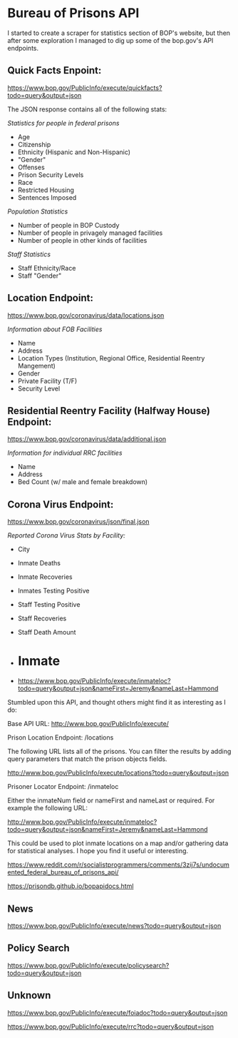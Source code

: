 # Bureau of Prisons API

I started to create a scraper for statistics section of BOP's website, but then after some exploration I managed to dig up some of the bop.gov's API endpoints.


Quick Facts Enpoint:
--------------------

https://www.bop.gov/PublicInfo/execute/quickfacts?todo=query&output=json

The JSON response contains all of the following stats:

*Statistics for people in federal prisons*
+ Age
+ Citizenship
+ Ethnicity (Hispanic and Non-Hispanic)
+ "Gender"
+ Offenses
+ Prison Security Levels
+ Race
+ Restricted Housing
+ Sentences Imposed

*Population Statistics*
+ Number of people in BOP Custody
+ Number of people in privagely managed facilities
+ Number of people in other kinds of facilities

*Staff Statistics*
+ Staff Ethnicity/Race
+ Staff "Gender"


Location Endpoint:
------------------
https://www.bop.gov/coronavirus/data/locations.json

*Information about FOB Facilities*
+ Name
+ Address
+ Location Types (Institution, Regional Office, Residential Reentry Mangement)
+ Gender
+ Private Facility (T/F)
+ Security Level


Residential Reentry Facility (Halfway House) Endpoint:
------------------------------------------------------
https://www.bop.gov/coronavirus/data/additional.json

*Information for individual RRC facilities*
+ Name
+ Address
+ Bed Count (w/ male and female breakdown)


Corona Virus Endpoint:
----------------------
https://www.bop.gov/coronavirus/json/final.json

*Reported Corona Virus Stats by Facility:*
+ City
+ Inmate Deaths
+ Inmate Recoveries
+ Inmates Testing Positive
+ Staff Testing Positive
+ Staff Recoveries
+ Staff Death Amount

+ # Inmate
+ https://www.bop.gov/PublicInfo/execute/inmateloc?todo=query&output=json&nameFirst=Jeremy&nameLast=Hammond


Stumbled upon this API, and thought others might find it as interesting as I do:

Base API URL: http://www.bop.gov/PublicInfo/execute/

Prison Location Endpoint: /locations

The following URL lists all of the prisons. You can filter the results by adding query parameters that match the prison objects fields.

http://www.bop.gov/PublicInfo/execute/locations?todo=query&output=json

Prisoner Locator Endpoint: /inmateloc

Either the inmateNum field or nameFirst and nameLast or required. For example the following URL:

http://www.bop.gov/PublicInfo/execute/inmateloc?todo=query&output=json&nameFirst=Jeremy&nameLast=Hammond

This could be used to plot inmate locations on a map and/or gathering data for statistical analyses. I hope you find it useful or interesting.


https://www.reddit.com/r/socialistprogrammers/comments/3zij7s/undocumented_federal_bureau_of_prisons_api/


https://prisondb.github.io/bopapidocs.html


## News

https://www.bop.gov/PublicInfo/execute/news?todo=query&output=json

## Policy Search

https://www.bop.gov/PublicInfo/execute/policysearch?todo=query&output=json

## Unknown

https://www.bop.gov/PublicInfo/execute/foiadoc?todo=query&output=json

https://www.bop.gov/PublicInfo/execute/rrc?todo=query&output=json
